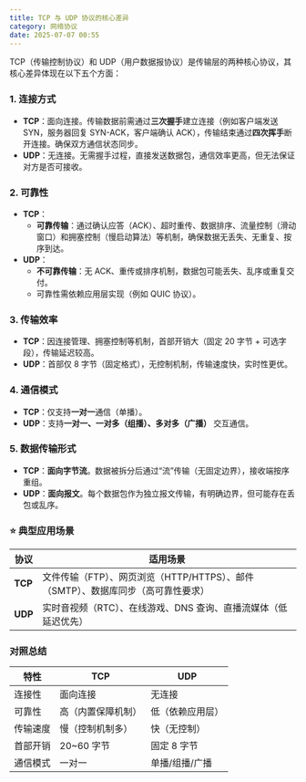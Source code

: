 ```yaml
---
title: TCP 与 UDP 协议的核心差异
category: 网络协议
date: 2025-07-07 00:55
---
```

TCP（传输控制协议）和 UDP（用户数据报协议）是传输层的两种核心协议，其核心差异体现在以下五个方面：  

### 1. 连接方式  
- **TCP**：面向连接。传输数据前需通过**三次握手**建立连接（例如客户端发送 SYN，服务器回复 SYN-ACK，客户端确认 ACK），传输结束通过**四次挥手**断开连接。确保双方通信状态同步。  
- **UDP**：无连接。无需握手过程，直接发送数据包，通信效率更高，但无法保证对方是否可接收。  

### 2. 可靠性  
- **TCP**：  
  - **可靠传输**：通过确认应答（ACK）、超时重传、数据排序、流量控制（滑动窗口）和拥塞控制（慢启动算法）等机制，确保数据无丢失、无重复、按序到达。  
- **UDP**：  
  - **不可靠传输**：无 ACK、重传或排序机制，数据包可能丢失、乱序或重复交付。  
  - 可靠性需依赖应用层实现（例如 QUIC 协议）。  

### 3. 传输效率  
- **TCP**：因连接管理、拥塞控制等机制，首部开销大（固定 20 字节 + 可选字段），传输延迟较高。  
- **UDP**：首部仅 8 字节（固定格式），无控制机制，传输速度快，实时性更优。  

### 4. 通信模式  
- **TCP**：仅支持**一对一**通信（单播）。  
- **UDP**：支持**一对一、一对多（组播）、多对多（广播）** 交互通信。  

### 5. 数据传输形式  
- **TCP**：**面向字节流**。数据被拆分后通过“流”传输（无固定边界），接收端按序重组。  
- **UDP**：**面向报文**。每个数据包作为独立报文传输，有明确边界，但可能存在丢包或乱序。  

### ⭐ 典型应用场景

| 协议 | 适用场景 |
|------|----------|
| **TCP** | 文件传输（FTP）、网页浏览（HTTP/HTTPS）、邮件（SMTP）、数据库同步（高可靠性要求） |
| **UDP** | 实时音视频（RTC）、在线游戏、DNS 查询、直播流媒体（低延迟优先） |

### 对照总结

| 特性         | TCP                  | UDP                |
|--------------|----------------------|---------------------|
| 连接性       | 面向连接             | 无连接              |
| 可靠性       | 高（内置保障机制）   | 低（依赖应用层）    |
| 传输速度     | 慢（控制机制多）     | 快（无控制）        |
| 首部开销     | 20~60 字节           | 固定 8 字节         |
| 通信模式     | 一对一               | 单播/组播/广播      |
